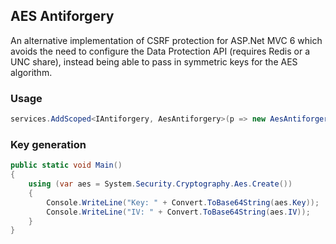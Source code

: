 ## AES Antiforgery

An alternative implementation of CSRF protection for ASP.Net MVC 6 which avoids the need to configure the Data Protection API (requires Redis or a UNC share), instead being able to pass in symmetric keys for the AES algorithm.

### Usage

```C#
services.AddScoped<IAntiforgery, AesAntiforgery>(p => new AesAntiforgery(p.GetService<ILogger<AesAntiforgery>>(), config.Key, config.IV, TimeSpan.FromHours(12)));
```

### Key generation

```C#
public static void Main()
{
    using (var aes = System.Security.Cryptography.Aes.Create())
    {
        Console.WriteLine("Key: " + Convert.ToBase64String(aes.Key));
        Console.WriteLine("IV: " + Convert.ToBase64String(aes.IV));
    }
}
```